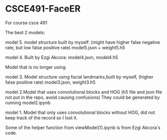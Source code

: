 # CSCE491-FaceER
For course csce 491

The best 2 models:

model 5. model structure built by myself: (might have higher false negative rate, but low false positive rate)
model5.json + weight5.h5

model 4. Built by Ezgi Akcora:
model4.json, model4.h5

Model that is no longer using:

model 3. Model structure using facial landmarks,built by myself, (higher false positive rate)
model3.json, weight3.h5

model 2.Model that uses convolutional blocks and HOG
(h5 file and json file not put in the repo, avoid causing confusions)
They could be generated by running model2.ipynb

model 1. Model that only uses convolutional blocks without HOG, did not keep track of the record so I lost it.


Some of the helper function from viewModel(1).ipynb is from Ezgi Akcora's code.
